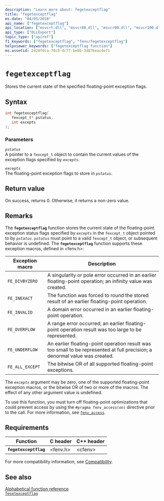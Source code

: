 ```yaml
---
description: "Learn more about: fegetexceptflag"
title: "fegetexceptflag"
ms.date: "04/05/2018"
api_name: ["fegetexceptflag"]
api_location: ["msvcrt.dll", "msvcr80.dll", "msvcr90.dll", "msvcr100.dll", "msvcr100_clr0400.dll", "msvcr110.dll", "msvcr110_clr0400.dll", "msvcr120.dll", "msvcr120_clr0400.dll", "ucrtbase.dll", "api-ms-win-crt-runtime-l1-1-0.dll"]
api_type: ["DLLExport"]
topic_type: ["apiref"]
f1_keywords: ["fegetexceptflag", "fenv/fegetexceptflag"]
helpviewer_keywords: ["fegetexceptflag function"]
ms.assetid: 2d28f0ca-70c9-4cff-be8b-3d876eacde71
---
```

# `fegetexceptflag`

Stores the current state of the specified floating-point exception flags.

## Syntax

```C
int fegetexceptflag(
   fexcept_t* pstatus,
   int excepts
);
```

### Parameters

*`pstatus`*\
A pointer to a `fexcept_t` object to contain the current values of the  exception flags specified by *`excepts`*.

*`excepts`*\
The floating-point exception flags to store in *`pstatus`*.

## Return value

On success, returns 0. Otherwise, it returns a non-zero value.

## Remarks

The **`fegetexceptflag`** function stores the current state of the floating-point exception status flags specified by *`excepts`* in the `fexcept_t` object pointed to by *`pstatus`*. *`pstatus`* must point to a valid `fexcept_t` object, or subsequent behavior is undefined. The **`fegetexceptflag`** function supports these exception macros, defined in \<fenv.h>:

| Exception macro | Description |
|---|---|
| `FE_DIVBYZERO` | A singularity or pole error occurred in an earlier floating-point operation; an infinity value was created. |
| `FE_INEXACT` | The function was forced to round the stored result of an earlier floating-point operation. |
| `FE_INVALID` | A domain error occurred in an earlier floating-point operation. |
| `FE_OVERFLOW` | A range error occurred; an earlier floating-point operation result was too large to be represented. |
| `FE_UNDERFLOW` | An earlier floating-point operation result was too small to be represented at full precision; a denormal value was created. |
| `FE_ALL_EXCEPT` | The bitwise OR of all supported floating-point exceptions. |

The *`excepts`* argument may be zero, one of the supported floating-point exception macros, or the bitwise OR of two or more of the macros. The effect of any other argument value is undefined.

To use this function, you must turn off floating-point optimizations that could prevent access by using the `#pragma fenv_access(on)` directive prior to the call. For more information, see [`fenv_access`](../../preprocessor/fenv-access.md).

## Requirements

| Function | C header | C++ header |
|---|---|---|
| **`fegetexceptflag`** | \<fenv.h> | \<cfenv> |

For more compatibility information, see [Compatibility](../compatibility.md).

## See also

[Alphabetical function reference](crt-alphabetical-function-reference.md)\
[`fesetexceptflag`](fesetexceptflag2.md)
